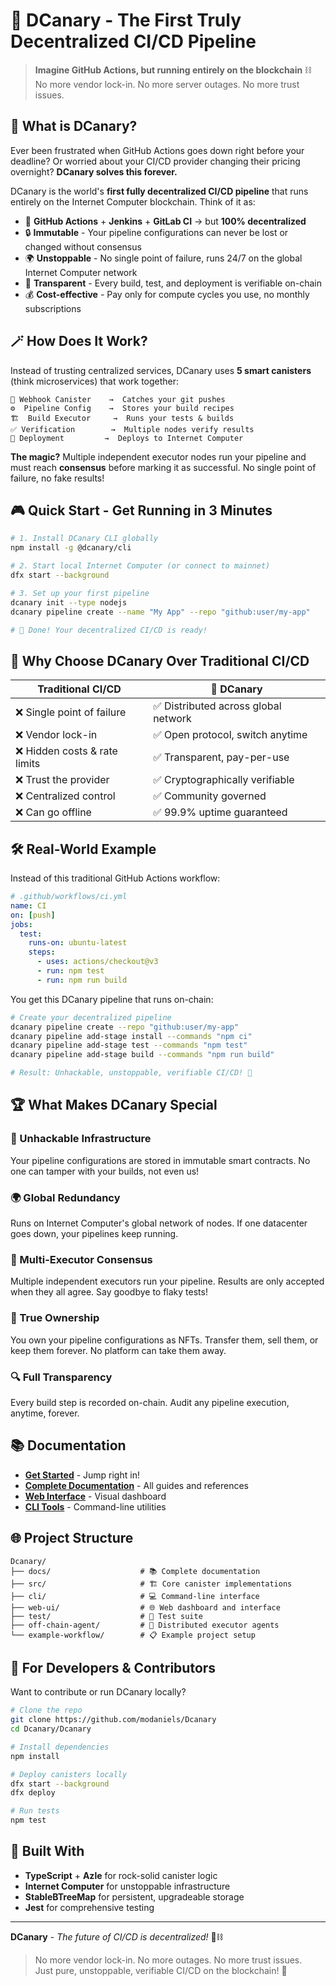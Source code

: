 # 🐤 DCanary - The First Truly Decentralized CI/CD Pipeline

> **Imagine GitHub Actions, but running entirely on the blockchain** ⛓️  
> No more vendor lock-in. No more server outages. No more trust issues.

## 🤯 What is DCanary?

Ever been frustrated when GitHub Actions goes down right before your deadline? Or worried about your CI/CD provider changing their pricing overnight? **DCanary solves this forever.**

DCanary is the world's **first fully decentralized CI/CD pipeline** that runs entirely on the Internet Computer blockchain. Think of it as:

- 🎯 **GitHub Actions** + **Jenkins** + **GitLab CI** → but **100% decentralized**
- 🔒 **Immutable** - Your pipeline configurations can never be lost or changed without consensus
- 🌍 **Unstoppable** - No single point of failure, runs 24/7 on the global Internet Computer network  
- 👀 **Transparent** - Every build, test, and deployment is verifiable on-chain
- 💰 **Cost-effective** - Pay only for compute cycles you use, no monthly subscriptions

## 🪄 How Does It Work?

Instead of trusting centralized services, DCanary uses **5 smart canisters** (think microservices) that work together:

```text
📡 Webhook Canister    →  Catches your git pushes
⚙️  Pipeline Config    →  Stores your build recipes  
🏗️  Build Executor     →  Runs your tests & builds
✅ Verification        →  Multiple nodes verify results
🚀 Deployment         →  Deploys to Internet Computer
```

**The magic?** Multiple independent executor nodes run your pipeline and must reach **consensus** before marking it as successful. No single point of failure, no fake results!

## 🎮 Quick Start - Get Running in 3 Minutes

```bash
# 1. Install DCanary CLI globally
npm install -g @dcanary/cli

# 2. Start local Internet Computer (or connect to mainnet)
dfx start --background

# 3. Set up your first pipeline  
dcanary init --type nodejs
dcanary pipeline create --name "My App" --repo "github:user/my-app"

# 🎉 Done! Your decentralized CI/CD is ready!
```

## 🎯 Why Choose DCanary Over Traditional CI/CD

| Traditional CI/CD | 🐤 DCanary |
|-------------------|------------|
| ❌ Single point of failure | ✅ Distributed across global network |
| ❌ Vendor lock-in | ✅ Open protocol, switch anytime |
| ❌ Hidden costs & rate limits | ✅ Transparent, pay-per-use |
| ❌ Trust the provider | ✅ Cryptographically verifiable |
| ❌ Centralized control | ✅ Community governed |
| ❌ Can go offline | ✅ 99.9% uptime guaranteed |

## 🛠️ Real-World Example

Instead of this traditional GitHub Actions workflow:

```yaml
# .github/workflows/ci.yml
name: CI
on: [push]
jobs:
  test:
    runs-on: ubuntu-latest
    steps:
      - uses: actions/checkout@v3
      - run: npm test
      - run: npm run build
```

You get this DCanary pipeline that runs on-chain:

```bash
# Create your decentralized pipeline
dcanary pipeline create --repo "github:user/my-app"
dcanary pipeline add-stage install --commands "npm ci"
dcanary pipeline add-stage test --commands "npm test" 
dcanary pipeline add-stage build --commands "npm run build"

# Result: Unhackable, unstoppable, verifiable CI/CD! 🎉
```

## 🏆 What Makes DCanary Special

### 🔐 Unhackable Infrastructure
Your pipeline configurations are stored in immutable smart contracts. No one can tamper with your builds, not even us!

### 🌍 Global Redundancy
Runs on Internet Computer's global network of nodes. If one datacenter goes down, your pipelines keep running.

### 👥 Multi-Executor Consensus
Multiple independent executors run your pipeline. Results are only accepted when they all agree. Say goodbye to flaky tests!

### 💎 True Ownership
You own your pipeline configurations as NFTs. Transfer them, sell them, or keep them forever. No platform can take them away.

### 🔍 Full Transparency
Every build step is recorded on-chain. Audit any pipeline execution, anytime, forever.

## 📚 Documentation

- **[Get Started](./Dcanary/docs/QUICK_START)** - Jump right in!
- **[Complete Documentation](./Dcanary/docs/)** - All guides and references
- **[Web Interface](./Dcanary/web-ui/)** - Visual dashboard
- **[CLI Tools](./Dcanary/cli/)** - Command-line utilities

## 🌐 Project Structure

```text
Dcanary/
├── docs/                    # 📚 Complete documentation
├── src/                     # 🏗️ Core canister implementations
├── cli/                     # 💻 Command-line interface
├── web-ui/                  # 🌐 Web dashboard and interface  
├── test/                    # 🧪 Test suite
├── off-chain-agent/         # 🤖 Distributed executor agents
└── example-workflow/        # 📋 Example project setup
```

## 🔧 For Developers & Contributors

Want to contribute or run DCanary locally?

```bash
# Clone the repo
git clone https://github.com/modaniels/Dcanary
cd Dcanary/Dcanary

# Install dependencies
npm install

# Deploy canisters locally
dfx start --background
dfx deploy

# Run tests
npm test
```

## 🔧 Built With

- **TypeScript** + **Azle** for rock-solid canister logic
- **Internet Computer** for unstoppable infrastructure  
- **StableBTreeMap** for persistent, upgradeable storage
- **Jest** for comprehensive testing

---

**DCanary** - *The future of CI/CD is decentralized!* 🐤⛓️

> No more vendor lock-in. No more outages. No more trust issues.  
> Just pure, unstoppable, verifiable CI/CD on the blockchain! 🚀
